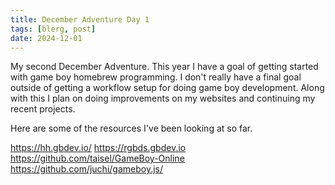 ```yaml
---
title: December Adventure Day 1
tags: [blerg, post]
date: 2024-12-01
---
```


My second December Adventure.
This year I have a goal of getting started with game boy homebrew programming.
I don't really have a final goal outside of getting a workflow setup for doing game boy development.
Along with this I plan on doing improvements on my websites and continuing my recent projects.

Here are some of the resources I've been looking at so far.

https://hh.gbdev.io/
https://rgbds.gbdev.io
https://github.com/taisel/GameBoy-Online
https://github.com/juchi/gameboy.js/
